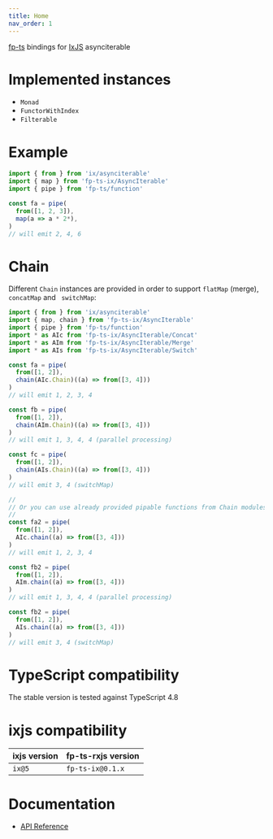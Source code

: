 ```yaml
---
title: Home
nav_order: 1
---
```


[fp-ts](https://github.com/gcanti/fp-ts) bindings for [IxJS](https://github.com/ReactiveX/IxJS) asynciterable

# Implemented instances

- `Monad`
- `FunctorWithIndex`
- `Filterable`

# Example

```ts
import { from } from 'ix/asynciterable'
import { map } from 'fp-ts-ix/AsyncIterable'
import { pipe } from 'fp-ts/function'

const fa = pipe(
  from([1, 2, 3]),
  map(a => a * 2*),
)
// will emit 2, 4, 6
```

# Chain

Different `Chain` instances are provided in order to support `flatMap` (merge), `concatMap` and ` switchMap`:

```ts
import { from } from 'ix/asynciterable'
import { map, chain } from 'fp-ts-ix/AsyncIterable'
import { pipe } from 'fp-ts/function'
import * as AIc from 'fp-ts-ix/AsyncIterable/Concat'
import * as AIm from 'fp-ts-ix/AsyncIterable/Merge'
import * as AIs from 'fp-ts-ix/AsyncIterable/Switch'

const fa = pipe(
  from([1, 2]),
  chain(AIc.Chain)((a) => from([3, 4]))
)
// will emit 1, 2, 3, 4

const fb = pipe(
  from([1, 2]),
  chain(AIm.Chain)((a) => from([3, 4]))
)
// will emit 1, 3, 4, 4 (parallel processing)

const fc = pipe(
  from([1, 2]),
  chain(AIs.Chain)((a) => from([3, 4]))
)
// will emit 3, 4 (switchMap)

//
// Or you can use already provided pipable functions from Chain modules
//
const fa2 = pipe(
  from([1, 2]),
  AIc.chain((a) => from([3, 4]))
)
// will emit 1, 2, 3, 4

const fb2 = pipe(
  from([1, 2]),
  AIm.chain((a) => from([3, 4]))
)
// will emit 1, 3, 4, 4 (parallel processing)

const fb2 = pipe(
  from([1, 2]),
  AIs.chain((a) => from([3, 4]))
)
// will emit 3, 4 (switchMap)
```

# TypeScript compatibility

The stable version is tested against TypeScript 4.8

# ixjs compatibility

| ixjs version | fp-ts-rxjs version |
| ------------ | ------------------ |
| `ix@5`       | `fp-ts-ix@0.1.x`   |

# Documentation

- [API Reference](https://thomasvargiu.github.io/fp-ts-ix)
